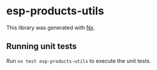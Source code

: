 # esp-products-utils

This library was generated with [Nx](https://nx.dev).

## Running unit tests

Run `nx test esp-products-utils` to execute the unit tests.
